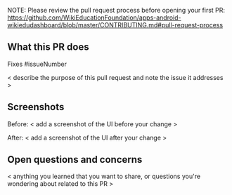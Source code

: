 NOTE: Please review the pull request process before opening your first PR: https://github.com/WikiEducationFoundation/apps-android-wikiedudashboard/blob/master/CONTRIBUTING.md#pull-request-process

## What this PR does
Fixes #issueNumber

< describe the purpose of this pull request and note the issue it addresses >

## Screenshots
Before:
< add a screenshot of the UI before your change >

After:
< add a screenshot of the UI after your change >
## Open questions and concerns
< anything you learned that you want to share, or questions you're wondering about related to this PR >

